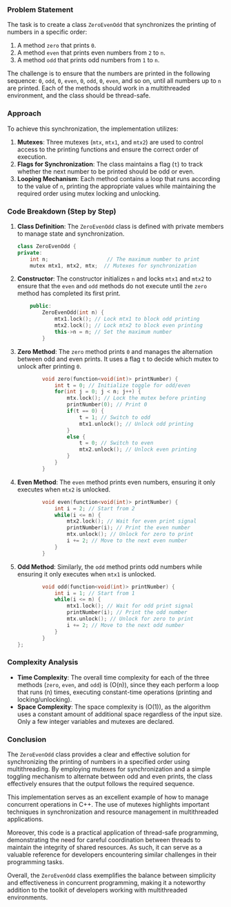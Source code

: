 
### Problem Statement
The task is to create a class `ZeroEvenOdd` that synchronizes the printing of numbers in a specific order:
1. A method `zero` that prints `0`.
2. A method `even` that prints even numbers from `2` to `n`.
3. A method `odd` that prints odd numbers from `1` to `n`.

The challenge is to ensure that the numbers are printed in the following sequence: `0`, `odd`, `0`, `even`, `0`, `odd`, `0`, `even`, and so on, until all numbers up to `n` are printed. Each of the methods should work in a multithreaded environment, and the class should be thread-safe.

### Approach
To achieve this synchronization, the implementation utilizes:
1. **Mutexes**: Three mutexes (`mtx`, `mtx1`, and `mtx2`) are used to control access to the printing functions and ensure the correct order of execution.
2. **Flags for Synchronization**: The class maintains a flag (`t`) to track whether the next number to be printed should be odd or even.
3. **Looping Mechanism**: Each method contains a loop that runs according to the value of `n`, printing the appropriate values while maintaining the required order using mutex locking and unlocking.

### Code Breakdown (Step by Step)

1. **Class Definition**: The `ZeroEvenOdd` class is defined with private members to manage state and synchronization.

   ```cpp
   class ZeroEvenOdd {
   private:
       int n;                   // The maximum number to print
       mutex mtx1, mtx2, mtx;  // Mutexes for synchronization
   ```

2. **Constructor**: The constructor initializes `n` and locks `mtx1` and `mtx2` to ensure that the `even` and `odd` methods do not execute until the `zero` method has completed its first print.

   ```cpp
       public:
           ZeroEvenOdd(int n) {
               mtx1.lock(); // Lock mtx1 to block odd printing
               mtx2.lock(); // Lock mtx2 to block even printing
               this->n = n; // Set the maximum number
           }
   ```

3. **Zero Method**: The `zero` method prints `0` and manages the alternation between odd and even prints. It uses a flag `t` to decide which mutex to unlock after printing `0`.

   ```cpp
           void zero(function<void(int)> printNumber) {
               int t = 0; // Initialize toggle for odd/even
               for(int j = 0; j < n; j++) {
                   mtx.lock(); // Lock the mutex before printing
                   printNumber(0); // Print 0
                   if(t == 0) {
                       t = 1; // Switch to odd
                       mtx1.unlock(); // Unlock odd printing
                   }
                   else {
                       t = 0; // Switch to even
                       mtx2.unlock(); // Unlock even printing
                   }            
               }
           }
   ```

4. **Even Method**: The `even` method prints even numbers, ensuring it only executes when `mtx2` is unlocked.

   ```cpp
           void even(function<void(int)> printNumber) {
               int i = 2; // Start from 2
               while(i <= n) {
                   mtx2.lock(); // Wait for even print signal
                   printNumber(i); // Print the even number
                   mtx.unlock(); // Unlock for zero to print
                   i += 2; // Move to the next even number
               }
           }
   ```

5. **Odd Method**: Similarly, the `odd` method prints odd numbers while ensuring it only executes when `mtx1` is unlocked.

   ```cpp
           void odd(function<void(int)> printNumber) {
               int i = 1; // Start from 1
               while(i <= n) {
                   mtx1.lock(); // Wait for odd print signal
                   printNumber(i); // Print the odd number
                   mtx.unlock(); // Unlock for zero to print
                   i += 2; // Move to the next odd number
               }
           }
   };
   ```

### Complexity Analysis
- **Time Complexity**: The overall time complexity for each of the three methods (`zero`, `even`, and `odd`) is \(O(n)\), since they each perform a loop that runs \(n\) times, executing constant-time operations (printing and locking/unlocking).
- **Space Complexity**: The space complexity is \(O(1)\), as the algorithm uses a constant amount of additional space regardless of the input size. Only a few integer variables and mutexes are declared.

### Conclusion
The `ZeroEvenOdd` class provides a clear and effective solution for synchronizing the printing of numbers in a specified order using multithreading. By employing mutexes for synchronization and a simple toggling mechanism to alternate between odd and even prints, the class effectively ensures that the output follows the required sequence.

This implementation serves as an excellent example of how to manage concurrent operations in C++. The use of mutexes highlights important techniques in synchronization and resource management in multithreaded applications. 

Moreover, this code is a practical application of thread-safe programming, demonstrating the need for careful coordination between threads to maintain the integrity of shared resources. As such, it can serve as a valuable reference for developers encountering similar challenges in their programming tasks.

Overall, the `ZeroEvenOdd` class exemplifies the balance between simplicity and effectiveness in concurrent programming, making it a noteworthy addition to the toolkit of developers working with multithreaded environments.
